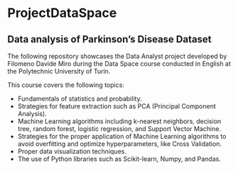 # ProjectDataSpace
## Data analysis of Parkinson’s Disease Dataset

The following repository showcases the Data Analyst project developed by Filomeno Davide Miro during the Data Space course conducted in English at the Polytechnic University of Turin.

This course covers the following topics:

- Fundamentals of statistics and probability.
- Strategies for feature extraction such as PCA (Principal Component Analysis).
- Machine Learning algorithms including k-nearest neighbors, decision tree, random forest, logistic regression, and Support Vector Machine.
- Strategies for the proper application of Machine Learning algorithms to avoid overfitting and optimize hyperparameters, like Cross Validation.
- Proper data visualization techniques.
- The use of Python libraries such as Scikit-learn, Numpy, and Pandas.

